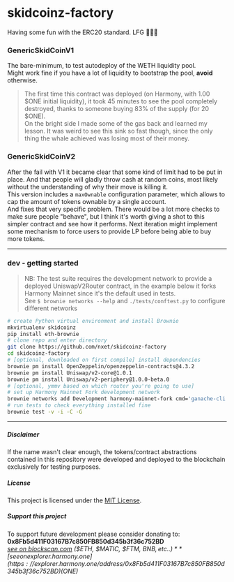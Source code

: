 # skidcoinz-factory

Having some fun with the ERC20 standard.
LFG 🚀🚀🚀

### GenericSkidCoinV1
The bare-minimum, to test autodeploy of the WETH liquidity pool.  
Might work fine if you have a lot of liquidity to bootstrap the pool, **avoid** otherwise.  
> The first time this contract was deployed (on Harmony, with 1.00 $ONE initial liquidity), it took 45 minutes to see the pool completely destroyed, thanks to someone buying 83% of the supply (for 20 $ONE).  
> On the bright side I made some of the gas back and learned my lesson. It was weird to see this sink so fast though, since the only thing the whale achieved was losing most of their money.

### GenericSkidCoinV2
After the fail with V1 it became clear that some kind of limit had to be put in place. And that people will gladly throw cash at random coins, most likely without the understanding of why their move is killing it.  
This version includes a `maxOwnable` configuration parameter, which allows to cap the amount of tokens ownable by a single account.  
And fixes that very specific problem. There would be a lot more checks to make sure people "behave", but I think it's worth giving a shot to this simpler contract and see how it performs. Next iteration might implement some mechanism to force users to provide LP before being able to buy more tokens.

---

### dev - getting started

> NB: The test suite requires the development network to provide a deployed UniswapV2Router contract, in the example below it forks Harmony Mainnet since it's the default used in tests.  
> See `$ brownie networks --help` and `./tests/conftest.py` to configure different networks

```sh
# create Python virtual environment and install Brownie
mkvirtualenv skidcoinz
pip install eth-brownie
# clone repo and enter directory
git clone https://github.com/nxet/skidcoinz-factory
cd skidcoinz-factory
# [optional, downloaded on first compile] install dependencies
brownie pm install OpenZeppelin/openzeppelin-contracts@4.3.2
brownie pm install Uniswap/v2-core@1.0.1
brownie pm install Uniswap/v2-periphery@1.0.0-beta.0
# [optional, ymmv based on which router you're going to use]
# set up Harmony Mainnet Fork development network
brownie networks add Development harmony-mainnet-fork cmd='ganache-cli' name='Harmony Mainnet Fork' host=http://127.0.0.1 port=8545 fork=https://a.api.s0.t.hmny.io/ mnemonic=brownie
# run tests to check everything installed fine
brownie test -v -i -C -G
```

---

##### Disclaimer
If the name wasn't clear enough, the tokens/contract abstractions contained in this repository were developed and deployed to the blockchain exclusively for testing purposes.  

##### License
This project is licensed under the [MIT License](LICENSE).

##### Support this project
To support future development please consider donating to:  
**0x8Fb5d411F03167B7c850FB850d345b3f36c752BD**  
*[see on blockscan.com](https://blockscan.com/address/0x8Fb5d411F03167B7c850FB850d345b3f36c752BD) ($ETH, $MATIC, $FTM, $BNB, etc..)*  
*[see on explorer.harmony.one](https://explorer.harmony.one/address/0x8Fb5d411F03167B7c850FB850d345b3f36c752BD) ($ONE)*
